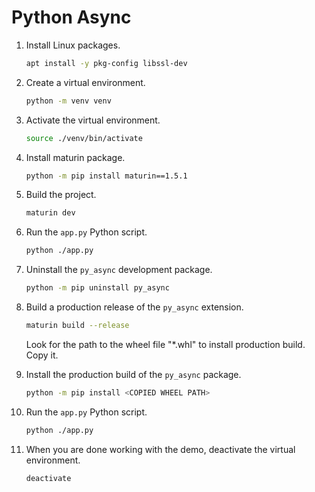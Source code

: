 # Python Async

1. Install Linux packages.

    ```bash
    apt install -y pkg-config libssl-dev
    ```

1. Create a virtual environment.

    ```bash
    python -m venv venv
    ```

1. Activate the virtual environment.

    ```bash
    source ./venv/bin/activate
    ```

1. Install maturin package.

    ```bash
    python -m pip install maturin==1.5.1
    ```

1.  Build the project.

    ```bash
    maturin dev
    ```

1. Run the `app.py` Python script.

    ```bash
    python ./app.py
    ```

1. Uninstall the `py_async` development package.

    ```bash
    python -m pip uninstall py_async
    ```

1. Build a production release of the `py_async` extension.

    ```bash
    maturin build --release
    ```

    Look for the path to the wheel file "*.whl" to install production build. Copy it.

1. Install the production build of the `py_async` package.

    ```bash
    python -m pip install <COPIED WHEEL PATH>
    ```

1. Run the `app.py` Python script.

    ```bash
    python ./app.py
    ```

1. When you are done working with the demo, deactivate the virtual environment.

    ```bash
    deactivate
    ```
